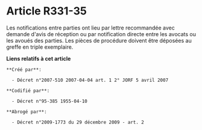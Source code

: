 # Article R331-35

Les notifications entre parties ont lieu par lettre recommandée avec demande d'avis de réception ou par notification directe
entre les avocats ou les avoués des parties. Les pièces de procédure doivent être déposées au greffe en triple exemplaire.

**Liens relatifs à cet article**

	**Créé par**:

	  - Décret n°2007-510 2007-04-04 art. 1 2° JORF 5 avril 2007

	**Codifié par**:

	  - Décret n°95-385 1955-04-10

	**Abrogé par**:

	  - Décret n°2009-1773 du 29 décembre 2009 - art. 2
